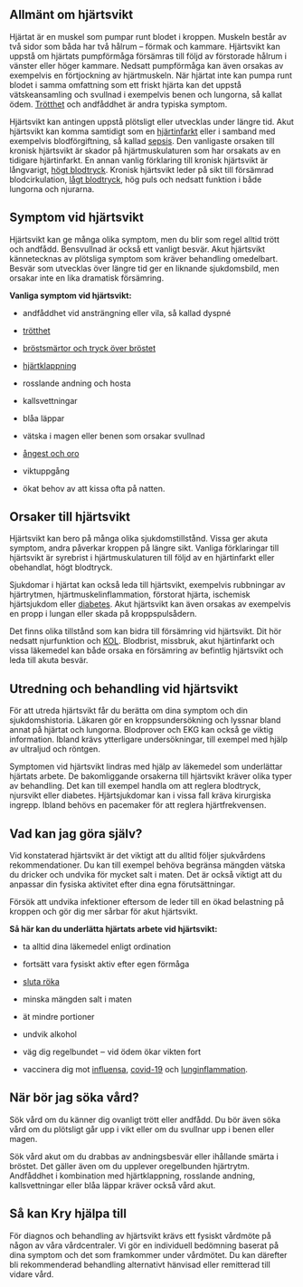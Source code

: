 Allmänt om hjärtsvikt
---------------------

Hjärtat är en muskel som pumpar runt blodet i kroppen. Muskeln består av två sidor som båda har två hålrum – förmak och kammare. Hjärtsvikt kan uppstå om hjärtats pumpförmåga försämras till följd av förstorade hålrum i vänster eller höger kammare. Nedsatt pumpförmåga kan även orsakas av exempelvis en förtjockning av hjärtmuskeln. När hjärtat inte kan pumpa runt blodet i samma omfattning som ett friskt hjärta kan det uppstå vätskeansamling och svullnad i exempelvis benen och lungorna, så kallat ödem. [Trötthet](https://www.kry.se/fakta/trotthet/ "trotthet") och andfåddhet är andra typiska symptom.

Hjärtsvikt kan antingen uppstå plötsligt eller utvecklas under längre tid. Akut hjärtsvikt kan komma samtidigt som en [hjärtinfarkt](https://www.kry.se/fakta/hjartinfarkt/ "hjartinfarkt") eller i samband med exempelvis blodförgiftning, så kallad [sepsis](https://www.kry.se/fakta/sepsis/ "sepsis"). Den vanligaste orsaken till kronisk hjärtsvikt är skador på hjärtmuskulaturen som har orsakats av en tidigare hjärtinfarkt. En annan vanlig förklaring till kronisk hjärtsvikt är långvarigt, [högt blodtryck](https://www.kry.se/fakta/hogt-blodtryck/ "hogt-blodtryck"). Kronisk hjärtsvikt leder på sikt till försämrad blodcirkulation, [lågt blodtryck](https://www.kry.se/fakta/lagt-blodtryck/ "lagt-blodtryck"), hög puls och nedsatt funktion i både lungorna och njurarna.

Symptom vid hjärtsvikt
----------------------

Hjärtsvikt kan ge många olika symptom, men du blir som regel alltid trött och andfådd. Bensvullnad är också ett vanligt besvär. Akut hjärtsvikt kännetecknas av plötsliga symptom som kräver behandling omedelbart. Besvär som utvecklas över längre tid ger en liknande sjukdomsbild, men orsakar inte en lika dramatisk försämring.

**Vanliga symptom vid hjärtsvikt:**

*   andfåddhet vid ansträngning eller vila, så kallad dyspné
    
*   [trötthet](https://www.kry.se/fakta/trotthet/ "trotthet")
    
*   [bröstsmärtor och tryck över bröstet](https://www.kry.se/fakta/ont-i-brostet/ "brostsmartor-och-tryck-over-brostet")
    
*   [hjärtklappning](https://www.kry.se/fakta/hjartklappning/ "hjartklappning")
    
*   rosslande andning och hosta
    
*   kallsvettningar
    
*   blåa läppar
    
*   vätska i magen eller benen som orsakar svullnad
    
*   [ångest och oro](https://www.kry.se/fakta/angest-och-oro/ "angest-och-oro")
    
*   viktuppgång
    
*   ökat behov av att kissa ofta på natten.
    

Orsaker till hjärtsvikt
-----------------------

Hjärtsvikt kan bero på många olika sjukdomstillstånd. Vissa ger akuta symptom, andra påverkar kroppen på längre sikt. Vanliga förklaringar till hjärtsvikt är syrebrist i hjärtmuskulaturen till följd av en hjärtinfarkt eller obehandlat, högt blodtryck.

Sjukdomar i hjärtat kan också leda till hjärtsvikt, exempelvis rubbningar av hjärtrytmen, hjärtmuskelinflammation, förstorat hjärta, ischemisk hjärtsjukdom eller [diabetes](https://www.kry.se/fakta/diabetes/ "diabetes"). Akut hjärtsvikt kan även orsakas av exempelvis en propp i lungan eller skada på kroppspulsådern.

Det finns olika tillstånd som kan bidra till försämring vid hjärtsvikt. Dit hör nedsatt njurfunktion och [KOL](https://www.kry.se/fakta/kol/ "kol"). Blodbrist, missbruk, akut hjärtinfarkt och vissa läkemedel kan både orsaka en försämring av befintlig hjärtsvikt och leda till akuta besvär.

Utredning och behandling vid hjärtsvikt
---------------------------------------

För att utreda hjärtsvikt får du berätta om dina symptom och din sjukdomshistoria. Läkaren gör en kroppsundersökning och lyssnar bland annat på hjärtat och lungorna. Blodprover och EKG kan också ge viktig information. Ibland krävs ytterligare undersökningar, till exempel med hjälp av ultraljud och röntgen.

Symptomen vid hjärtsvikt lindras med hjälp av läkemedel som underlättar hjärtats arbete. De bakomliggande orsakerna till hjärtsvikt kräver olika typer av behandling. Det kan till exempel handla om att reglera blodtryck, njursvikt eller diabetes. Hjärtsjukdomar kan i vissa fall kräva kirurgiska ingrepp. Ibland behövs en pacemaker för att reglera hjärtfrekvensen.

Vad kan jag göra själv?
-----------------------

Vid konstaterad hjärtsvikt är det viktigt att du alltid följer sjukvårdens rekommendationer. Du kan till exempel behöva begränsa mängden vätska du dricker och undvika för mycket salt i maten. Det är också viktigt att du anpassar din fysiska aktivitet efter dina egna förutsättningar.

Försök att undvika infektioner eftersom de leder till en ökad belastning på kroppen och gör dig mer sårbar för akut hjärtsvikt.

**Så här kan du underlätta hjärtats arbete vid hjärtsvikt:**

*   ta alltid dina läkemedel enligt ordination
    
*   fortsätt vara fysiskt aktiv efter egen förmåga
    
*   [sluta röka](https://www.kry.se/fakta/sluta-roka/ "sluta-roka")
    
*   minska mängden salt i maten
    
*   ät mindre portioner
    
*   undvik alkohol
    
*   väg dig regelbundet ‒ vid ödem ökar vikten fort
    
*   vaccinera dig mot [influensa](https://www.kry.se/fakta/influensa/ "influensa"), [covid-19](https://www.kry.se/fakta/coronavirus/ "covid-19") och [lunginflammation](https://www.kry.se/fakta/lunginflammation/ "lunginflammation").
    

När bör jag söka vård?
----------------------

Sök vård om du känner dig ovanligt trött eller andfådd. Du bör även söka vård om du plötsligt går upp i vikt eller om du svullnar upp i benen eller magen.

Sök vård akut om du drabbas av andningsbesvär eller ihållande smärta i bröstet. Det gäller även om du upplever oregelbunden hjärtrytm. Andfåddhet i kombination med hjärtklappning, rosslande andning, kallsvettningar eller blåa läppar kräver också vård akut.

Så kan Kry hjälpa till
----------------------

För diagnos och behandling av hjärtsvikt krävs ett fysiskt vårdmöte på någon av våra vårdcentraler. Vi gör en individuell bedömning baserat på dina symptom och det som framkommer under vårdmötet. Du kan därefter bli rekommenderad behandling alternativt hänvisad eller remitterad till vidare vård.